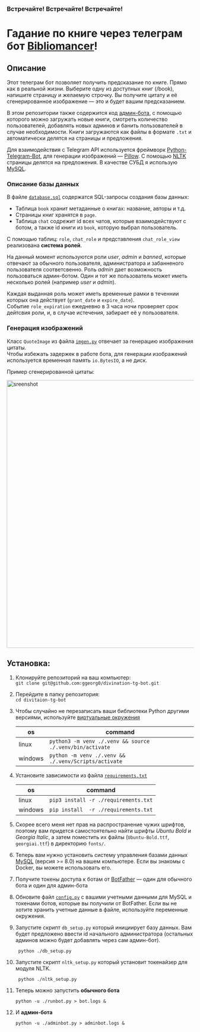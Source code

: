 ### Встречайте! Встречайте! Встречайте! 
# Гадание по книге через телеграм бот [Bibliomancer](https://t.me/bookdivbot)!

## Описание

Этот телеграм бот позволяет получить предсказание по книге. Прямо как в реальной жизни. Выберите одну из доступных книг (/book), напишите страницу и желаемую строчку. Вы получите цитату и её сгенерированное изображение — это и будет вашим предсказанием.

В этом репозитории также содержится код [админ-бота](./adminbot.py), с помощью которого можно загружать новые книги, смотреть количество пользователей, добавлять новых админов и банить пользователей в случае необходимости. Книги загружаются как файлы в формате `.txt` и автоматически делятся на страницы и предложения.

Для взаимодействия с Telegram API используется фреймворк [Python-Telegram-Bot](https://github.com/python-telegram-bot/python-telegram-bot), для генерации изображений — [Pillow](https://pillow.readthedocs.io/en/stable/). С помощью [NLTK](https://www.nltk.org/) страницы делятся на предложения. В качестве СУБД я использую [MySQL](https://www.mysql.com/).

### Описание базы данных

В файле [`database.sql`](./database.sql) содержатся SQL-запросы создания базы данных: 
- Таблица `book` хранит метаданные о книгах: название, авторы и т.д. 
- Страницы книг хранятся в `page`.
- Таблица `chat` содрежит id всех чатов, которые взаимодействуют с ботом, а также id книги из `book`, которую выбрал пользователь.

С помощью таблиц: `role`, `chat_role` и представления `chat_role_view` реализована __система ролей__.

На данный момент используются роли _user_, _admin_ и _banned_, которые отвечают за обычного пользователя, администратора и забанненого пользователя соответсвенно. Роль _admin_ дает возможность пользоваться админ-ботом. Один и тот же пользователь может иметь несколько ролей (например _user_ и _admin_).

Каждая выданная роль может иметь временные рамки в теченнии которых она действует (`grant_date` и `expire_date`).\
Событие `role_expiration` ежедневно в 3 часа ночи проверяет срок дейтсвия роли, и, в случае истечения, забирает её у пользователя.

### Генерация изображений

Класс `QuoteImage` из файла [`imgen.py`](./imgen.py) отвечает за генерацию изображения цитаты.\
Чтобы избежать задержек в работе бота, для генерации изображений используется временная память `io.BytesIO`, а не диск.

Пример сгенерированной цитаты:

<img src="https://github.com/ggeorg0/divination-tg-bot/assets/89857543/7e57b9da-9b32-424b-8573-1a5b25000cb0" alt="sreenshot" width="720"/>


## Установка:

1. Клонируйте репозиторий на ваш компьютер:\
`git clone git@github.com:ggeorg0/divination-tg-bot.git`

2. Перейдите в папку репозитория:\
`cd divitaion-tg-bot`

3. Чтобы случайно не перезаписать ваши библиотеки Python другими версиями, используйте [виртуальные окружения](https://docs.python.org/3/library/venv.html)
    
    | os      | command                                                  |
    |---------|----------------------------------------------------------|
    | linux   | `python3 -m venv ./.venv && source ./.venv/bin/activate` |
    | windows | `python -m venv ./.venv && ./.venv/Scripts/activate`     |

4. Установите зависимости из файла [`requirements.txt`](./requirements.txt)
   
    | os      | command                              |
    |---------|--------------------------------------|
    | linux   | `pip3 install -r ./requirements.txt` |
    | windows | `pip install  -r ./requirements.txt` |

5. Скорее всего меня нет прав на распространение чужих шрифтов, поэтому вам придется самостоятельно найти шрифты _Ubuntu Bold_ и _Georgia Italic_, а затем поместить их файлы (`Ubuntu-Bold.ttf`, `georgiai.ttf`) в директорию `fonts/`.

6. Теперь вам нужно установить систему управления базами данных [MySQL](https://dev.mysql.com/doc/refman/8.0/en/installing.html) (версия >= 8.0) на вашем компьютере. Если вы знакомы с Docker, вы можете использовать его.

7. Получите токены доступа к ботам от [BotFather](https://t.me/botfather) — один для обычного бота и один для админ-бота

8. Обновите файл [`config.py`](./config.py) с вашими учетными данными для MySQL и токенами ботов, которые вы получили от BotFather. Если вы не хотите хранить учетные данные в файле, используйте переменные окружения. 

9. Запустите скрипт `db_setup.py` который инициирует базу данных. Вам будет предложено ввести id начального администратора (остальных админов можно будет добавлять через сам админ-бот).

        python ./db_setup.py

9. Запустите скрипт `nltk_setup.py` который установит токенайзер для модуля NLTK.

        python ./nltk_setup.py

11. Теперь можно запустить __обычного бота__

        python -u ./runbot.py > bot.logs &

12. И __админ-бота__

        python -u ./adminbot.py > adminbot.logs &
